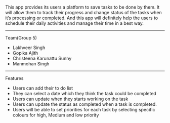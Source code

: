 #
This app provides its users a platform to save tasks to be done by them.
It will allow them to track their progress and change status of the tasks when it’s processing or completed.
And this app will definitely help the users to schedule their daily activities and manage their time in a best way.
***
Team(Group 5)
* Lakhveer Singh
* Gopika Ajith
* Christeena Karunattu Sunny
* Manmohan Singh
***
Features
* Users can add their to do list
* They can select a date which they think the task could be completed
* Users can update when they starts working on the task
* Users can update the status as completed when a task is completed.
* Users will be able to set priorities for each task by selecting specific colours for high, Medium and low priority
